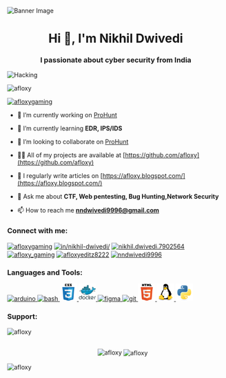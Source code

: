 ![Banner Image](https://sprottshaw.com/wp-content/uploads/2023/05/GettyImages-1268290320-1024x281.jpg)
<h1 align="center">Hi 👋, I'm Nikhil Dwivedi</h1>
<h3 align="center">I passionate about cyber security from India</h3>
<img aline="left" alt="Hacking" width="400" src="https://compliance4all14.files.wordpress.com/2018/03/20160628_1516_fti_cyber_security.gif?w=561&h=284">

<p align="left"> <img src="https://komarev.com/ghpvc/?username=afloxy&label=Profile%20views&color=0e75b6&style=flat" alt="afloxy" /> </p>

<p align="left"> <a href="https://twitter.com/afloxygaming" target="blank"><img src="https://img.shields.io/twitter/follow/afloxygaming?logo=twitter&style=for-the-badge" alt="afloxygaming" /></a> </p>

- 🔭 I’m currently working on [ProHunt](https://github.com/afloxy/prohunt)

- 🌱 I’m currently learning **EDR, IPS/IDS**

- 👯 I’m looking to collaborate on [ProHunt](https://github.com/afloxy/prohunt)

- 👨‍💻 All of my projects are available at [https://github.com/afloxy](https://github.com/afloxy)

- 📝 I regularly write articles on [https://afloxy.blogspot.com/](https://afloxy.blogspot.com/)

- 💬 Ask me about **CTF, Web pentesting, Bug Hunting,Network Security**

- 📫 How to reach me **nndwivedi9996@gmail.com**

<h3 align="left">Connect with me:</h3>
<p align="left">
<a href="https://twitter.com/afloxygaming" target="blank"><img align="center" src="https://raw.githubusercontent.com/rahuldkjain/github-profile-readme-generator/master/src/images/icons/Social/twitter.svg" alt="afloxygaming" height="30" width="40" /></a>
<a href="https://linkedin.com/in/in/nikhil-dwivedi/" target="blank"><img align="center" src="https://raw.githubusercontent.com/rahuldkjain/github-profile-readme-generator/master/src/images/icons/Social/linked-in-alt.svg" alt="in/nikhil-dwivedi/" height="30" width="40" /></a>
<a href="https://fb.com/nikhil.dwivedi.7902564" target="blank"><img align="center" src="https://raw.githubusercontent.com/rahuldkjain/github-profile-readme-generator/master/src/images/icons/Social/facebook.svg" alt="nikhil.dwivedi.7902564" height="30" width="40" /></a>
<a href="https://instagram.com/afloxy_gaming" target="blank"><img align="center" src="https://raw.githubusercontent.com/rahuldkjain/github-profile-readme-generator/master/src/images/icons/Social/instagram.svg" alt="afloxy_gaming" height="30" width="40" /></a>
<a href="https://www.youtube.com/c/afloxyeditz8222" target="blank"><img align="center" src="https://raw.githubusercontent.com/rahuldkjain/github-profile-readme-generator/master/src/images/icons/Social/youtube.svg" alt="afloxyeditz8222" height="30" width="40" /></a>
<a href="https://www.hackerrank.com/nndwivedi9996" target="blank"><img align="center" src="https://raw.githubusercontent.com/rahuldkjain/github-profile-readme-generator/master/src/images/icons/Social/hackerrank.svg" alt="nndwivedi9996" height="30" width="40" /></a>
</p>

<h3 align="left">Languages and Tools:</h3>
<p align="left"> <a href="https://www.arduino.cc/" target="_blank" rel="noreferrer"> <img src="https://cdn.worldvectorlogo.com/logos/arduino-1.svg" alt="arduino" width="40" height="40"/> </a> <a href="https://www.gnu.org/software/bash/" target="_blank" rel="noreferrer"> <img src="https://www.vectorlogo.zone/logos/gnu_bash/gnu_bash-icon.svg" alt="bash" width="40" height="40"/> </a> <a href="https://www.w3schools.com/css/" target="_blank" rel="noreferrer"> <img src="https://raw.githubusercontent.com/devicons/devicon/master/icons/css3/css3-original-wordmark.svg" alt="css3" width="40" height="40"/> </a> <a href="https://www.docker.com/" target="_blank" rel="noreferrer"> <img src="https://raw.githubusercontent.com/devicons/devicon/master/icons/docker/docker-original-wordmark.svg" alt="docker" width="40" height="40"/> </a> <a href="https://www.figma.com/" target="_blank" rel="noreferrer"> <img src="https://www.vectorlogo.zone/logos/figma/figma-icon.svg" alt="figma" width="40" height="40"/> </a> <a href="https://git-scm.com/" target="_blank" rel="noreferrer"> <img src="https://www.vectorlogo.zone/logos/git-scm/git-scm-icon.svg" alt="git" width="40" height="40"/> </a> <a href="https://www.w3.org/html/" target="_blank" rel="noreferrer"> <img src="https://raw.githubusercontent.com/devicons/devicon/master/icons/html5/html5-original-wordmark.svg" alt="html5" width="40" height="40"/> </a> <a href="https://www.linux.org/" target="_blank" rel="noreferrer"> <img src="https://raw.githubusercontent.com/devicons/devicon/master/icons/linux/linux-original.svg" alt="linux" width="40" height="40"/> </a> <a href="https://www.python.org" target="_blank" rel="noreferrer"> <img src="https://raw.githubusercontent.com/devicons/devicon/master/icons/python/python-original.svg" alt="python" width="40" height="40"/> </a> </p>

<h3 align="left">Support:</h3>
<p><a href="https://www.buymeacoffee.com/afloxy"> <img align="left" src="https://cdn.buymeacoffee.com/buttons/v2/default-yellow.png" height="50" width="210" alt="afloxy" /></a></p><br><br>

<p><img align="left" src="https://github-readme-stats.vercel.app/api/top-langs?username=afloxy&show_icons=true&locale=en&layout=compact" alt="afloxy" /></p>

<p>&nbsp;<img align="center" src="https://github-readme-stats.vercel.app/api?username=afloxy&show_icons=true&locale=en" alt="afloxy" /></p>

<p><img align="center" src="https://github-readme-streak-stats.herokuapp.com/?user=afloxy&" alt="afloxy" /></p>
